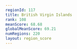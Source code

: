 ```yaml
---
regionId: 117
title: British Virgin Islands
rank: 108
meanScore: 68.68
globalMeanScore: 69.21
numRegions: 220
layout: region_score
---
```

